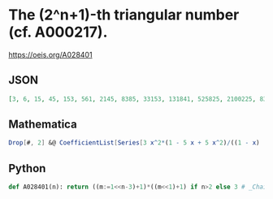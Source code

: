 # The \(2^n\+1\)\-th triangular number \(cf\. A000217\)\.
https://oeis.org/A028401
## JSON
```JSON
[3, 6, 15, 45, 153, 561, 2145, 8385, 33153, 131841, 525825, 2100225, 8394753, 33566721, 134242305, 536920065, 2147581953, 8590131201, 34360131585, 137439739905, 549757386753, 2199026401281, 8796099313665, 35184384671745]
```
## Mathematica
```Mathematica
Drop[#, 2] &@ CoefficientList[Series[3 x^2*(1 - 5 x + 5 x^2)/((1 - x) (1 - 2 x) (1 - 4 x)), {x, 0, 25}], x] (* _Michael De Vlieger_, Jul 08 2019 *)
```
## Python
```Python
def A028401(n): return ((m:=1<<n-3)+1)*((m<<1)+1) if n>2 else 3 # _Chai Wah Wu_, Jul 11 2024
```
